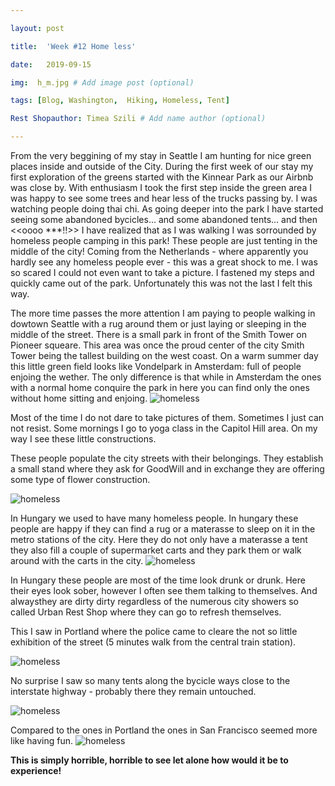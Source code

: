 ```yaml
---

layout: post

title:  'Week #12 Home less'

date:   2019-09-15

img:  h_m.jpg # Add image post (optional)

tags: [Blog, Washington,  Hiking, Homeless, Tent]

Rest Shopauthor: Timea Szili # Add name author (optional)

---
```


From the very beggining of my stay in Seattle I am hunting for nice green places inside and outside of the City. During the first week of our stay my first exploration of the greens started with the Kinnear Park as our Airbnb was close by. With enthusiasm I took the first step inside the green area I was happy to see some trees and hear less of the trucks passing by. I was watching people doing thai chi. As going deeper into the park I have started seeing some abandoned bycicles... and some abandoned tents... and then <<oooo ***!!>> I have realized that as I was walking I was sorrounded by homeless people camping in this park! These people are just tenting in the middle of the city! Coming from the Netherlands - where apparently you hardly see any homeless people ever - this was a great shock to me. I was so scared I could not even want to take a picture. I fastened my steps and quickly came out of the park. Unfortunately this was not the last I felt this way.

The more time passes the more attention I am paying to people walking in dowtown Seattle with a rug around them or just laying or sleeping in the middle of the street. There is a small park in front of the Smith Tower on Pioneer squeare. This area was once the proud center of the city Smith Tower being the tallest building on the west coast. On a warm summer day this little green field looks like Vondelpark in Amsterdam: full of people enjoing the wether. The only difference is that while in Amsterdam the ones with a normal home conquire the park in here you can find only the ones without home sitting and enjoing.
![homeless]({{site.baseurl}}/assets/img/h7.jpg) 

Most of the time I do not dare to take pictures of them. Sometimes I just can not resist. Some mornings I go to yoga class in the Capitol Hill area. On my way I see these little constructions.

These people populate the city streets with their belongings. They establish a small stand where they ask for GoodWill and in exchange they are offering some type of flower construction.

![homeless]({{site.baseurl}}/assets/img/h3.jpg) 

In Hungary we used to have many homeless people. In hungary these people are happy if they can find a rug or a materasse to sleep on it in the metro stations of the city. Here they do not only have a materasse a tent they also fill a couple of supermarket carts and they park them or walk around with the carts in the city.
![homeless]({{site.baseurl}}/assets/img/h2.jpg) 

In Hungary these people are most of the time look drunk or drunk. Here their eyes look sober, however I often see them talking to themselves. And alwaysthey are dirty dirty regardless of the numerous city showers so called Urban Rest Shop where they can go to refresh themselves.

This I saw in Portland where the police came to cleare the not so little exhibition of the street (5 minutes walk from the central train station).

![homeless]({{site.baseurl}}/assets/img/h5.jpg) 

No surprise I saw so many tents along the bycicle ways close to the interstate highway - probably there they remain untouched.

![homeless]({{site.baseurl}}/assets/img/h4.jpg) 

Compared to the ones in Portland the ones in San Francisco seemed more like having fun.
![homeless]({{site.baseurl}}/assets/img/h1.jpg) 


**This is simply horrible, horrible to see let alone how would it be to experience!**

